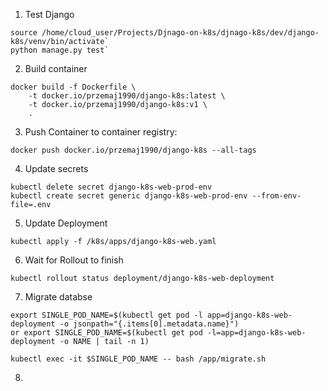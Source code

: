 1. Test Django
```
source /home/cloud_user/Projects/Djnago-on-k8s/djnago-k8s/dev/django-k8s/venv/bin/activate`
python manage.py test`
```
2. Build container
```
docker build -f Dockerfile \
    -t docker.io/przemaj1990/django-k8s:latest \
    -t docker.io/przemaj1990/django-k8s:v1 \
    .
```
3. Push Container to container registry:
```
docker push docker.io/przemaj1990/django-k8s --all-tags
```
4. Update secrets

```
kubectl delete secret django-k8s-web-prod-env
kubectl create secret generic django-k8s-web-prod-env --from-env-file=.env
```
5. Update Deployment
```
kubectl apply -f /k8s/apps/django-k8s-web.yaml
```
6. Wait for Rollout to finish
```
kubectl rollout status deployment/django-k8s-web-deployment
```
7. Migrate databse
```
export SINGLE_POD_NAME=$(kubectl get pod -l app=django-k8s-web-deployment -o jsonpath="{.items[0].metadata.name}")
or export SINGLE_POD_NAME=$(kubectl get pod -l=app=django-k8s-web-deployment -o NAME | tail -n 1)

kubectl exec -it $SINGLE_POD_NAME -- bash /app/migrate.sh
```
8. 